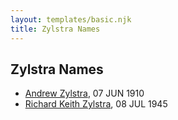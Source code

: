 ```yaml
---
layout: templates/basic.njk
title: Zylstra Names
---
```

## Zylstra Names
- [Andrew Zylstra](/people/4/44051626), 07 JUN 1910
- [Richard Keith Zylstra](/people/8/82104984), 08 JUL 1945